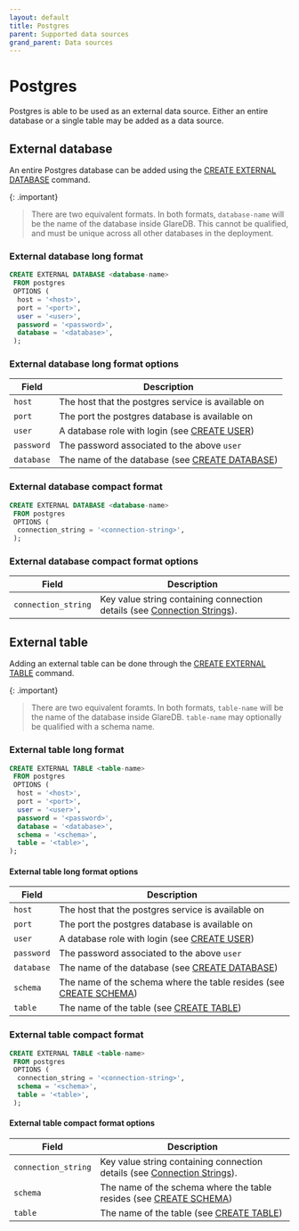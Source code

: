 ```yaml
---
layout: default
title: Postgres
parent: Supported data sources
grand_parent: Data sources
---
```


# Postgres

Postgres is able to be used as an external data source. Either an entire
database or a single table may be added as a data source.

## External database

An entire Postgres database can be added using the [CREATE EXTERNAL DATABASE]
command.

{: .important}

> There are two equivalent formats. In both formats, `database-name` will be the
> name of the database inside GlareDB. This cannot be qualified, and must be
> unique across all other databases in the deployment.

### External database long format

```sql
CREATE EXTERNAL DATABASE <database-name>
 FROM postgres
 OPTIONS (
  host = '<host>',
  port = '<port>',
  user = '<user>',
  password = '<password>',
  database = '<database>',
 );
```

### External database long format options

| Field      | Description                                        |
| ---------- | -------------------------------------------------- |
| `host`     | The host that the postgres service is available on |
| `port`     | The port the postgres database is available on     |
| `user`     | A database role with login (see [CREATE USER])     |
| `password` | The password associated to the above `user`        |
| `database` | The name of the database (see [CREATE DATABASE])   |

### External database compact format

```sql
CREATE EXTERNAL DATABASE <database-name>
 FROM postgres
 OPTIONS (
  connection_string = '<connection-string>',
 );
```

### External database compact format options

| Field               | Description                                                                |
| ------------------- | -------------------------------------------------------------------------- |
| `connection_string` | Key value string containing connection details (see [Connection Strings]). |

## External table

Adding an external table can be done through the [CREATE EXTERNAL TABLE]
command.

{: .important}

> There are two equivalent foramts. In both formats, `table-name` will be the
> name of the database inside GlareDB. `table-name` may optionally be qualified
> with a schema name.

### External table long format

```sql
CREATE EXTERNAL TABLE <table-name>
 FROM postgres
 OPTIONS (
  host = '<host>',
  port = '<port>',
  user = '<user>',
  password = '<password>',
  database = '<database>',
  schema = '<schema>',
  table = '<table>',
);
```

#### External table long format options

| Field      | Description                                                          |
| ---------- | -------------------------------------------------------------------- |
| `host`     | The host that the postgres service is available on                   |
| `port`     | The port the postgres database is available on                       |
| `user`     | A database role with login (see [CREATE USER])                       |
| `password` | The password associated to the above `user`                          |
| `database` | The name of the database (see [CREATE DATABASE])                     |
| `schema`   | The name of the schema where the table resides (see [CREATE SCHEMA]) |
| `table`    | The name of the table (see [CREATE TABLE])                           |

### External table compact format

```sql
CREATE EXTERNAL TABLE <table-name>
 FROM postgres
 OPTIONS (
  connection_string = '<connection-string>',
  schema = '<schema>',
  table = '<table>',
 );
```

#### External table compact format options

| Field               | Description                                                                |
| ------------------- | -------------------------------------------------------------------------- |
| `connection_string` | Key value string containing connection details (see [Connection Strings]). |
| `schema`            | The name of the schema where the table resides (see [CREATE SCHEMA])       |
| `table`             | The name of the table (see [CREATE TABLE])                                 |

<!-- markdownlint-disable line-length -->

[CREATE EXTERNAL TABLE]: /docs/sql-reference/sql-commands/create-external-table
[CREATE EXTERNAL DATABASE]: /docs/sql-reference/sql-commands/create-external-database
[CREATE USER]: https://www.postgresql.org/docs/current/sql-createuser.html
[CREATE DATABASE]: https://www.postgresql.org/docs/current/sql-createdatabase.html
[CREATE SCHEMA]: https://www.postgresql.org/docs/current/sql-createschema.html
[CREATE TABLE]: https://www.postgresql.org/docs/current/sql-createtable.html
[Connection Strings]: https://www.postgresql.org/docs/current/libpq-connect.html#LIBPQ-CONNSTRING

<!-- markdownlint-enable line-length -->
